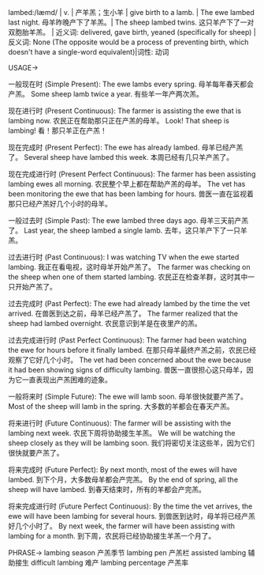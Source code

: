 lambed:/læmd/ | v. | 产羊羔；生小羊 | give birth to a lamb. | The ewe lambed last night. 母羊昨晚产下了羊羔。|  The sheep lambed twins. 这只羊产下了一对双胞胎羊羔。 | 近义词:  delivered, gave birth, yeaned (specifically for sheep) | 反义词: None (The opposite would be a process of preventing birth, which doesn't have a single-word equivalent)|词性: 动词

USAGE->

一般现在时 (Simple Present):
The ewe lambs every spring.  母羊每年春天都会产羔。
Some sheep lamb twice a year. 有些羊一年产两次羔。

现在进行时 (Present Continuous):
The farmer is assisting the ewe that is lambing now. 农民正在帮助那只正在产羔的母羊。
Look! That sheep is lambing!  看！那只羊正在产羔！

现在完成时 (Present Perfect):
The ewe has already lambed. 母羊已经产羔了。
Several sheep have lambed this week.  本周已经有几只羊产羔了。

现在完成进行时 (Present Perfect Continuous):
The farmer has been assisting lambing ewes all morning.  农民整个早上都在帮助产羔的母羊。
The vet has been monitoring the ewe that has been lambing for hours. 兽医一直在监视着那只已经产羔好几个小时的母羊。

一般过去时 (Simple Past):
The ewe lambed three days ago.  母羊三天前产羔了。
Last year, the sheep lambed a single lamb. 去年，这只羊产下了一只羊羔。

过去进行时 (Past Continuous):
I was watching TV when the ewe started lambing. 我正在看电视，这时母羊开始产羔了。
The farmer was checking on the sheep when one of them started lambing. 农民正在检查羊群，这时其中一只开始产羔了。

过去完成时 (Past Perfect):
The ewe had already lambed by the time the vet arrived.  在兽医到达之前，母羊已经产羔了。
The farmer realized that the sheep had lambed overnight. 农民意识到羊是在夜里产的羔。


过去完成进行时 (Past Perfect Continuous):
The farmer had been watching the ewe for hours before it finally lambed.  在那只母羊最终产羔之前，农民已经观察了它好几个小时。
The vet had been concerned about the ewe because it had been showing signs of difficulty lambing.  兽医一直很担心这只母羊，因为它一直表现出产羔困难的迹象。

一般将来时 (Simple Future):
The ewe will lamb soon. 母羊很快就要产羔了。
Most of the sheep will lamb in the spring. 大多数的羊都会在春天产羔。

将来进行时 (Future Continuous):
The farmer will be assisting with the lambing next week. 农民下周将协助接生羊羔。
We will be watching the sheep closely as they will be lambing soon.  我们将密切关注这些羊，因为它们很快就要产羔了。

将来完成时 (Future Perfect):
By next month, most of the ewes will have lambed. 到下个月，大多数母羊都会产完羔。
By the end of spring, all the sheep will have lambed. 到春天结束时，所有的羊都会产完羔。

将来完成进行时 (Future Perfect Continuous):
By the time the vet arrives, the ewe will have been lambing for several hours.  到兽医到达时，母羊将已经产羔好几个小时了。
By next week, the farmer will have been assisting with lambing for a month. 到下周，农民将已经协助接生羊羔一个月了。



PHRASE->
lambing season 产羔季节
lambing pen 产羔栏
assisted lambing 辅助接生
difficult lambing 难产
lambing percentage 产羔率
